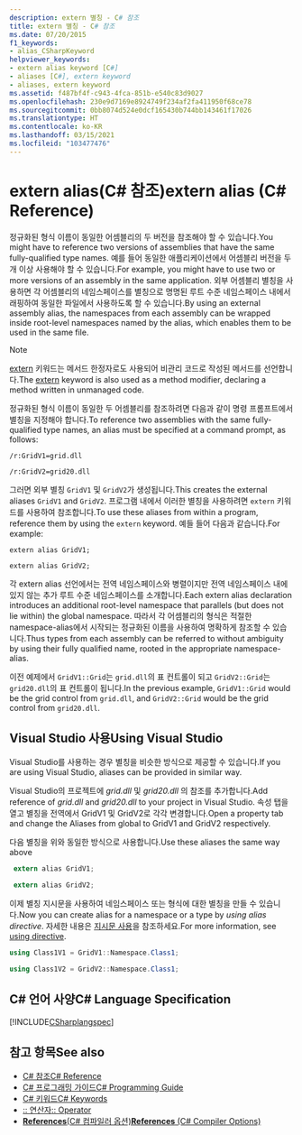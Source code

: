 ```yaml
---
description: extern 별칭 - C# 참조
title: extern 별칭 - C# 참조
ms.date: 07/20/2015
f1_keywords:
- alias_CSharpKeyword
helpviewer_keywords:
- extern alias keyword [C#]
- aliases [C#], extern keyword
- aliases, extern keyword
ms.assetid: f487bf4f-c943-4fca-851b-e540c83d9027
ms.openlocfilehash: 230e9d7169e8924749f234af2fa411950f68ce78
ms.sourcegitcommit: 0bb8074d524e0dcf165430b744bb143461f17026
ms.translationtype: HT
ms.contentlocale: ko-KR
ms.lasthandoff: 03/15/2021
ms.locfileid: "103477476"
---
```

# <a name="extern-alias-c-reference"></a><span data-ttu-id="44cd8-103">extern alias(C# 참조)</span><span class="sxs-lookup"><span data-stu-id="44cd8-103">extern alias (C# Reference)</span></span>

<span data-ttu-id="44cd8-104">정규화된 형식 이름이 동일한 어셈블리의 두 버전을 참조해야 할 수 있습니다.</span><span class="sxs-lookup"><span data-stu-id="44cd8-104">You might have to reference two versions of assemblies that have the same fully-qualified type names.</span></span> <span data-ttu-id="44cd8-105">예를 들어 동일한 애플리케이션에서 어셈블리 버전을 두 개 이상 사용해야 할 수 있습니다.</span><span class="sxs-lookup"><span data-stu-id="44cd8-105">For example, you might have to use two or more versions of an assembly in the same application.</span></span> <span data-ttu-id="44cd8-106">외부 어셈블리 별칭을 사용하면 각 어셈블리의 네임스페이스를 별칭으로 명명된 루트 수준 네임스페이스 내에서 래핑하여 동일한 파일에서 사용하도록 할 수 있습니다.</span><span class="sxs-lookup"><span data-stu-id="44cd8-106">By using an external assembly alias, the namespaces from each assembly can be wrapped inside root-level namespaces named by the alias, which enables them to be used in the same file.</span></span>  
  
> [!NOTE]
> <span data-ttu-id="44cd8-107">[extern](./extern.md) 키워드는 메서드 한정자로도 사용되어 비관리 코드로 작성된 메서드를 선언합니다.</span><span class="sxs-lookup"><span data-stu-id="44cd8-107">The [extern](./extern.md) keyword is also used as a method modifier, declaring a method written in unmanaged code.</span></span>  
  
 <span data-ttu-id="44cd8-108">정규화된 형식 이름이 동일한 두 어셈블리를 참조하려면 다음과 같이 명령 프롬프트에서 별칭을 지정해야 합니다.</span><span class="sxs-lookup"><span data-stu-id="44cd8-108">To reference two assemblies with the same fully-qualified type names, an alias must be specified at a command prompt, as follows:</span></span>  
  
 `/r:GridV1=grid.dll`  
  
 `/r:GridV2=grid20.dll`  
  
 <span data-ttu-id="44cd8-109">그러면 외부 별칭 `GridV1` 및 `GridV2`가 생성됩니다.</span><span class="sxs-lookup"><span data-stu-id="44cd8-109">This creates the external aliases `GridV1` and `GridV2`.</span></span> <span data-ttu-id="44cd8-110">프로그램 내에서 이러한 별칭을 사용하려면 `extern` 키워드를 사용하여 참조합니다.</span><span class="sxs-lookup"><span data-stu-id="44cd8-110">To use these aliases from within a program, reference them by using the `extern` keyword.</span></span> <span data-ttu-id="44cd8-111">예들 들어 다음과 같습니다.</span><span class="sxs-lookup"><span data-stu-id="44cd8-111">For example:</span></span>  
  
 `extern alias GridV1;`  
  
 `extern alias GridV2;`  
  
 <span data-ttu-id="44cd8-112">각 extern alias 선언에서는 전역 네임스페이스와 병렬이지만 전역 네임스페이스 내에 있지 않는 추가 루트 수준 네임스페이스를 소개합니다.</span><span class="sxs-lookup"><span data-stu-id="44cd8-112">Each extern alias declaration introduces an additional root-level namespace that parallels (but does not lie within) the global namespace.</span></span> <span data-ttu-id="44cd8-113">따라서 각 어셈블리의 형식은 적절한 namespace-alias에서 시작되는 정규화된 이름을 사용하여 명확하게 참조할 수 있습니다.</span><span class="sxs-lookup"><span data-stu-id="44cd8-113">Thus types from each assembly can be referred to without ambiguity by using their fully qualified name, rooted in the appropriate namespace-alias.</span></span>  
  
 <span data-ttu-id="44cd8-114">이전 예제에서 `GridV1::Grid`는 `grid.dll`의 표 컨트롤이 되고 `GridV2::Grid`는 `grid20.dll`의 표 컨트롤이 됩니다.</span><span class="sxs-lookup"><span data-stu-id="44cd8-114">In the previous example, `GridV1::Grid` would be the grid control from `grid.dll`, and `GridV2::Grid` would be the grid control from `grid20.dll`.</span></span>  
  
## <a name="using-visual-studio"></a><span data-ttu-id="44cd8-115">Visual Studio 사용</span><span class="sxs-lookup"><span data-stu-id="44cd8-115">Using Visual Studio</span></span>

<span data-ttu-id="44cd8-116">Visual Studio를 사용하는 경우 별칭을 비슷한 방식으로 제공할 수 있습니다.</span><span class="sxs-lookup"><span data-stu-id="44cd8-116">If you are using Visual Studio, aliases can be provided in similar way.</span></span>

<span data-ttu-id="44cd8-117">Visual Studio의 프로젝트에 *grid.dll* 및 *grid20.dll* 의 참조를 추가합니다.</span><span class="sxs-lookup"><span data-stu-id="44cd8-117">Add reference of *grid.dll* and *grid20.dll* to your project in Visual Studio.</span></span> <span data-ttu-id="44cd8-118">속성 탭을 열고 별칭을 전역에서 GridV1 및 GridV2로 각각 변경합니다.</span><span class="sxs-lookup"><span data-stu-id="44cd8-118">Open a property tab and change the Aliases from global to GridV1 and GridV2 respectively.</span></span>

<span data-ttu-id="44cd8-119">다음 별칭을 위와 동일한 방식으로 사용합니다.</span><span class="sxs-lookup"><span data-stu-id="44cd8-119">Use these aliases the same way above</span></span>

```csharp
 extern alias GridV1;  
  
 extern alias GridV2;  
```

<span data-ttu-id="44cd8-120">이제 별칭 지시문을 사용하여 네임스페이스 또는 형식에 대한 별칭을 만들 수 있습니다.</span><span class="sxs-lookup"><span data-stu-id="44cd8-120">Now you can create alias for a namespace or a type by *using alias directive*.</span></span> <span data-ttu-id="44cd8-121">자세한 내용은 [지시문 사용](using-directive.md)을 참조하세요.</span><span class="sxs-lookup"><span data-stu-id="44cd8-121">For more information, see [using directive](using-directive.md).</span></span>

```csharp
using Class1V1 = GridV1::Namespace.Class1;

using Class1V2 = GridV2::Namespace.Class1;
```

## <a name="c-language-specification"></a><span data-ttu-id="44cd8-122">C# 언어 사양</span><span class="sxs-lookup"><span data-stu-id="44cd8-122">C# Language Specification</span></span>  

 [!INCLUDE[CSharplangspec](~/includes/csharplangspec-md.md)]  
  
## <a name="see-also"></a><span data-ttu-id="44cd8-123">참고 항목</span><span class="sxs-lookup"><span data-stu-id="44cd8-123">See also</span></span>

- [<span data-ttu-id="44cd8-124">C# 참조</span><span class="sxs-lookup"><span data-stu-id="44cd8-124">C# Reference</span></span>](../index.md)
- [<span data-ttu-id="44cd8-125">C# 프로그래밍 가이드</span><span class="sxs-lookup"><span data-stu-id="44cd8-125">C# Programming Guide</span></span>](../../programming-guide/index.md)
- [<span data-ttu-id="44cd8-126">C# 키워드</span><span class="sxs-lookup"><span data-stu-id="44cd8-126">C# Keywords</span></span>](./index.md)
- [<span data-ttu-id="44cd8-127">:: 연산자</span><span class="sxs-lookup"><span data-stu-id="44cd8-127">:: Operator</span></span>](../operators/namespace-alias-qualifier.md)
- [<span data-ttu-id="44cd8-128">**References**(C# 컴파일러 옵션)</span><span class="sxs-lookup"><span data-stu-id="44cd8-128">**References** (C# Compiler Options)</span></span>](../compiler-options/inputs.md#references)
